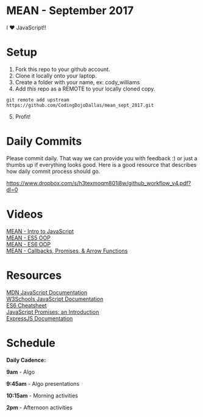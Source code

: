 MEAN - September 2017
====================
I :heart: JavaScript!!

# Setup
 1. Fork this repo to your github account.
 2. Clone it locally onto your laptop.
 3. Create a folder with your name, ex: cody_williams
 4. Add *this* repo as a REMOTE to your locally cloned copy.
 ```
 git remote add upstream https://github.com/CodingDojoDallas/mean_sept_2017.git
 ```
 5. Profit!
 
# Daily Commits

Please commit daily. That way we can provide you with feedback :) or just a thumbs up if everything looks good. Here is a good resource that describes how daily commit process should go.

https://www.dropbox.com/s/h3texmoqm801j8w/github_workflow_v4.pdf?dl=0

# Videos
[MEAN - Intro to JavaScript](https://youtu.be/rdBiLTJdzpk "MEAN - Intro to JavaScript") <br>
[MEAN - ES5 OOP](https://youtu.be/XWTagJR-HZ4 "MEAN - ES5 OOP") <br>
[MEAN - ES6 OOP](https://youtu.be/OJ7CGM_G0bE "MEAN - ES6 OOP") <br>
[MEAN - Callbacks, Promises, & Arrow Functions](https://youtu.be/AgALmxw96PA "MEAN - Callbacks, Promises, & Arrow Functions") <br>

# Resources
[MDN JavaScript Documentation](https://developer.mozilla.org/en-US/docs/Web/JavaScript "MDN JavaScript Documentation") <br>
[W3Schools JavaScript Documentation](https://www.w3schools.com/js/ "W3Schools - JavaScript") <br>
[ES6 Cheatsheet](https://github.com/DrkSephy/es6-cheatsheet "ES6 Cheatsheet") <br>
[JavaScript Promises: an Introduction](https://developers.google.com/web/fundamentals/getting-started/primers/promises "JavaScript Promises: an Introduction") <br>
[ExpressJS Documentation](http://expressjs.com/en/api.html "ExpressJS Documentation") <br>

# Schedule

**Daily Cadence:**

**9am** - Algo

**9:45am** - Algo presentations

**10:15am** - Morning activities

**2pm** - Afternoon activities
